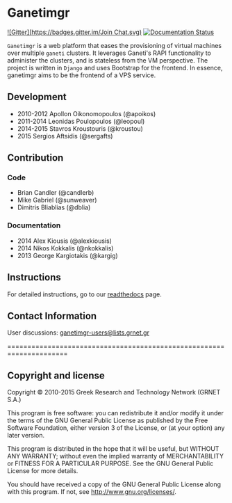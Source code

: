 # Ganetimgr
[![Gitter](https://badges.gitter.im/Join Chat.svg)](https://gitter.im/grnet/ganetimgr?utm_source=badge&utm_medium=badge&utm_campaign=pr-badge&utm_content=badge)
[![Documentation Status](https://readthedocs.org/projects/ganetimgr/badge/?version=latest)](https://readthedocs.org/projects/ganetimgr/?badge=latest)

`Ganetimgr` is a web platform that eases the provisioning of virtual machines over multiple `ganeti` clusters.
It leverages Ganeti's RAPI functionality to administer the clusters, and is stateless from the VM perspective.
The project is written in `Django` and uses Bootstrap for the frontend.
In essence, ganetimgr aims to be the frontend of a VPS service.

## Development

- 2010-2012 Apollon Oikonomopoulos (@apoikos)
- 2011-2014 Leonidas Poulopoulos (@leopoul)
- 2014-2015 Stavros Kroustouris (@kroustou)
- 2015 Sergios Aftsidis (@sergafts)

## Contribution

### Code
  - Brian Candler (@candlerb)
  - Mike Gabriel (@sunweaver)
  - Dimitris Bliablias (@dblia)

### Documentation
 - 2014 Alex Kiousis (@alexkiousis)
 - 2014 Nikos Kokkalis (@nkokkalis)
 - 2013 George Kargiotakis (@kargig)

## Instructions
For detailed instructions, go to our [readthedocs](http://ganetimgr.readthedocs.org/en/latest/) page.


## Contact Information

User discussions: ganetimgr-users@lists.grnet.gr

=====================================================================

## Copyright and license

Copyright © 2010-2015 Greek Research and Technology Network (GRNET S.A.)

This program is free software: you can redistribute it and/or modify
it under the terms of the GNU General Public License as published by
the Free Software Foundation, either version 3 of the License, or
(at your option) any later version.

This program is distributed in the hope that it will be useful,
but WITHOUT ANY WARRANTY; without even the implied warranty of
MERCHANTABILITY or FITNESS FOR A PARTICULAR PURPOSE.  See the
GNU General Public License for more details.

You should have received a copy of the GNU General Public License
along with this program.  If not, see <http://www.gnu.org/licenses/>.
